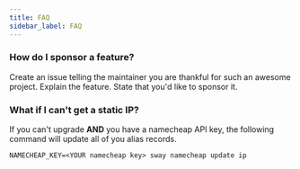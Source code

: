 ```yaml
---
title: FAQ
sidebar_label: FAQ
---
```


###  How do I sponsor a feature?

 Create an issue telling the maintainer you are thankful for such an awesome project.  Explain the feature.  State that you'd like to sponsor it.

###  What if I can't get a static IP?

If you can't upgrade  **AND** you have a namecheap API key, the following command will update all of you alias records. 

`NAMECHEAP_KEY=<YOUR namecheap key> sway namecheap update ip`
